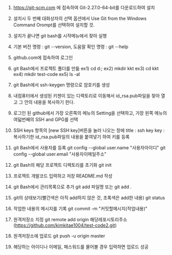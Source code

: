 1. https://git-scm.com 에 접속하여 Git-2.27.0-64-bit를 다운로드하여 설치

2. 설치시 두 번째 대화상자의 선택 옵션에서 Use Git from the Windows Command Orompt를 선택하여 설치할 것.

3. 설치가 끝나면 git bash를 시작메뉴에서 찾아 실행

4. 기본 버전 명령 : git --version, 도움말 확인 명령 : git --help

5. github.com에 접속하여 로그인

6. git Bash에서 프로젝트 폴더를 만듦
    ex1) cd d:\;
    ex2) mkdir kkt
    ex3) cd kkt
    ex4) mkdir test-code
    ex5) ls -al

7. git Bash에서 ssh-keygen 명령으로 암호키를 생성

8. 내컴퓨터에서 생성된 키젠이 있는 디렉토리로 이동해서 id_rsa.pub파일을 찾아 열고 그 안의 내용을 복사하기 한다.

9. 로그인 된 github에서 가장 오른쪽의 메뉴의 Setting을 선택하고, 가장 왼쪽 메뉴의 여덟번째의 SSH and GPG를 선택

10. SSH keys 항목의 [new SSH key]버튼을 눌러 나오는 창에
title : ssh key
key : 복사하기한 id_rsa.pub파일의 내용을 붙여넣기
하여 키를 등록

11. git Bash에서 사용자를 등록
git config --global user.name "사용자아이디"
git config --global user.email "사용자이메일주소"

12. git Bash의 해당 프로젝트 디렉토리를 초기화
git init

13. 프로젝트 개발코드 입력하고 저장
    README.md 작성

14. git Bash에서 관리목록으로 추가
    git add 파일명 또는 git add .

15. git의 상태보기(빨간색은 아직 add하지 않은 것, 초록색은 add한 내용)
    git status

16. 작업한 내용의 메시지를 기록
    git commit -m "커밋할메시지(작업내용)"

17. 원격저장소 지정
    git remote add origin 해당레포시토리주소
                        (https://github.com/kimkitae1004/test-code2.git)
18. 원격저장소에 업로드
    git push -u origin master

19. 해당하는 아이디나 이메일, 패스워드를 물어볼 경우 입력하면 업로드 성공    
